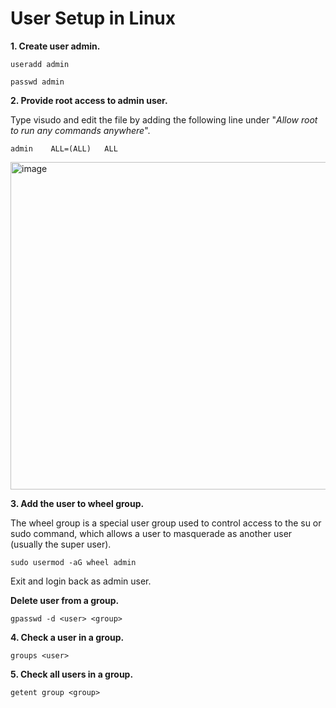 # User Setup in Linux

**1. Create user admin.**

```CMD
useradd admin
```
```CMD
passwd admin
```

**2. Provide root access to admin user.**

Type visudo and edit the file by adding the following line under "_Allow root to run any commands anywhere_".

```script
admin    ALL=(ALL)   ALL
```
<img width="524" alt="image" src="https://github.com/codersyacht/Tutorials/assets/128015499/e41b0399-ffd5-470b-9a29-3069ecbe48d8">

**3. Add the user to wheel group.**

The wheel group is a special user group used to control access to the su or sudo command, which allows a user to masquerade as another user (usually the super user).

```CMD
sudo usermod -aG wheel admin
```
Exit and login back as admin user.

**Delete user from a group.**

```script
gpasswd -d <user> <group>
```

**4. Check a user in a group.**

```script
groups <user>
```

**5. Check all users in a group.**

```script
getent group <group>
```
